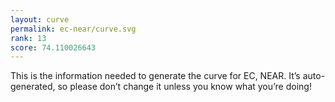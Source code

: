 ```yaml
---
layout: curve
permalink: ec-near/curve.svg
rank: 13
score: 74.110026643
---
```


This is the information needed to generate the curve for EC, NEAR. It’s
auto-generated, so please don’t change it unless you know what you’re
doing!
